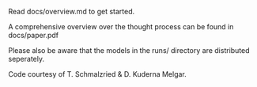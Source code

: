 Read docs/overview.md to get started.

A comprehensive overview over the thought process can be found in docs/paper.pdf

Please also be aware that the models in the runs/ directory are distributed seperately.

Code courtesy of T. Schmalzried & D. Kuderna Melgar.